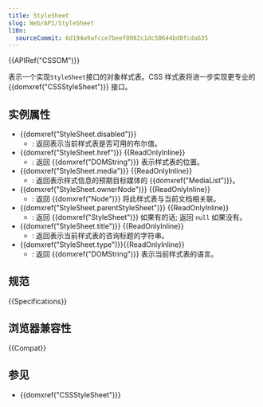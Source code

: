 ```yaml
---
title: StyleSheet
slug: Web/API/StyleSheet
l10n:
  sourceCommit: 6d194a9afcce7beef0082c1dc50644bd0fcda635
---
```


{{APIRef("CSSOM")}}

表示一个实现`StyleSheet`接口的对象样式表。CSS 样式表将进一步实现更专业的 {{domxref("CSSStyleSheet")}} 接口。

## 实例属性

- {{domxref("StyleSheet.disabled")}}
  - : 返回表示当前样式表是否可用的布尔值。
- {{domxref("StyleSheet.href")}} {{ReadOnlyInline}}
  - : 返回 {{domxref("DOMString")}} 表示样式表的位置。
- {{domxref("StyleSheet.media")}} {{ReadOnlyInline}}
  - : 返回表示样式信息的预期目标媒体的 {{domxref("MediaList")}}。
- {{domxref("StyleSheet.ownerNode")}} {{ReadOnlyInline}}
  - : 返回 {{domxref("Node")}} 将此样式表与当前文档相关联。
- {{domxref("StyleSheet.parentStyleSheet")}} {{ReadOnlyInline}}
  - : 返回 {{domxref("StyleSheet")}} 如果有的话; 返回 `null` 如果没有。
- {{domxref("StyleSheet.title")}} {{ReadOnlyInline}}
  - : 返回表示当前样式表的咨询标题的字符串。
- {{domxref("StyleSheet.type")}}{{ReadOnlyInline}}
  - : 返回 {{domxref("DOMString")}} 表示当前样式表的语言。

## 规范

{{Specifications}}

## 浏览器兼容性

{{Compat}}

## 参见

- {{domxref("CSSStyleSheet")}}
